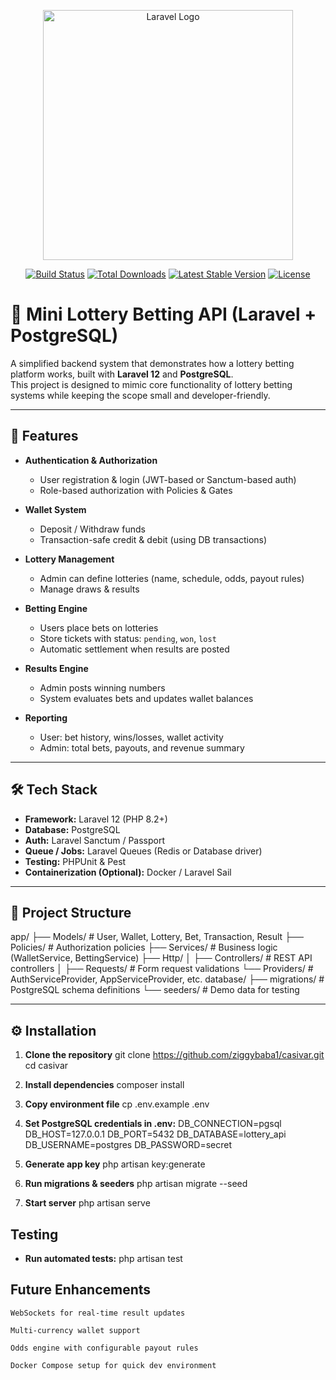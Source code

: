 <p align="center"><a href="https://laravel.com" target="_blank"><img src="https://raw.githubusercontent.com/laravel/art/master/logo-lockup/5%20SVG/2%20CMYK/1%20Full%20Color/laravel-logolockup-cmyk-red.svg" width="400" alt="Laravel Logo"></a></p>

<p align="center">
<a href="https://github.com/laravel/framework/actions"><img src="https://github.com/laravel/framework/workflows/tests/badge.svg" alt="Build Status"></a>
<a href="https://packagist.org/packages/laravel/framework"><img src="https://img.shields.io/packagist/dt/laravel/framework" alt="Total Downloads"></a>
<a href="https://packagist.org/packages/laravel/framework"><img src="https://img.shields.io/packagist/v/laravel/framework" alt="Latest Stable Version"></a>
<a href="https://packagist.org/packages/laravel/framework"><img src="https://img.shields.io/packagist/l/laravel/framework" alt="License"></a>
</p>

# 🎲 Mini Lottery Betting API (Laravel + PostgreSQL)

A simplified backend system that demonstrates how a lottery betting platform works, built with **Laravel 12** and **PostgreSQL**.  
This project is designed to mimic core functionality of lottery betting systems while keeping the scope small and developer-friendly.

---

## 🚀 Features

- **Authentication & Authorization**
  - User registration & login (JWT-based or Sanctum-based auth)
  - Role-based authorization with Policies & Gates

- **Wallet System**
  - Deposit / Withdraw funds
  - Transaction-safe credit & debit (using DB transactions)

- **Lottery Management**
  - Admin can define lotteries (name, schedule, odds, payout rules)
  - Manage draws & results

- **Betting Engine**
  - Users place bets on lotteries
  - Store tickets with status: `pending`, `won`, `lost`
  - Automatic settlement when results are posted

- **Results Engine**
  - Admin posts winning numbers
  - System evaluates bets and updates wallet balances

- **Reporting**
  - User: bet history, wins/losses, wallet activity
  - Admin: total bets, payouts, and revenue summary

---

## 🛠️ Tech Stack

- **Framework:** Laravel 12 (PHP 8.2+)
- **Database:** PostgreSQL
- **Auth:** Laravel Sanctum / Passport
- **Queue / Jobs:** Laravel Queues (Redis or Database driver)
- **Testing:** PHPUnit & Pest
- **Containerization (Optional):** Docker / Laravel Sail

---

## 📂 Project Structure
app/
├── Models/ # User, Wallet, Lottery, Bet, Transaction, Result
├── Policies/ # Authorization policies
├── Services/ # Business logic (WalletService, BettingService)
├── Http/
│ ├── Controllers/ # REST API controllers
│ ├── Requests/ # Form request validations
└── Providers/ # AuthServiceProvider, AppServiceProvider, etc.
database/
├── migrations/ # PostgreSQL schema definitions
└── seeders/ # Demo data for testing

---

## ⚙️ Installation

1. **Clone the repository**
   git clone https://github.com/ziggybaba1/casivar.git
   cd casivar

2. **Install dependencies**
   composer install

3. **Copy environment file**
   cp .env.example .env

4. **Set PostgreSQL credentials in .env:**
   DB_CONNECTION=pgsql
   DB_HOST=127.0.0.1
   DB_PORT=5432
   DB_DATABASE=lottery_api
   DB_USERNAME=postgres
   DB_PASSWORD=secret

5. **Generate app key**
   php artisan key:generate

6. **Run migrations & seeders**
   php artisan migrate --seed

7. **Start server**
   php artisan serve

## Testing
- **Run automated tests:**
    php artisan test

## Future Enhancements
    WebSockets for real-time result updates

    Multi-currency wallet support

    Odds engine with configurable payout rules

    Docker Compose setup for quick dev environment
